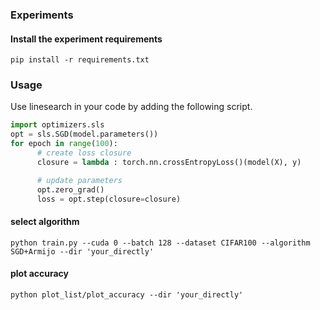 ### Experiments

#### Install the experiment requirements 
`pip install -r requirements.txt`


### Usage
Use linesearch in your code by adding the following script.

```python
import optimizers.sls
opt = sls.SGD(model.parameters())
for epoch in range(100):
      # create loss closure
      closure = lambda : torch.nn.crossEntropyLoss()(model(X), y)

      # update parameters
      opt.zero_grad()
      loss = opt.step(closure=closure)
```

#### select algorithm
`python train.py --cuda 0 --batch 128 --dataset CIFAR100 --algorithm SGD+Armijo --dir 'your_directly'`

#### plot accuracy
`python plot_list/plot_accuracy --dir 'your_directly'`
